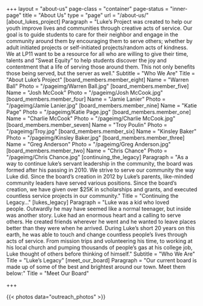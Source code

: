 +++
layout = "about-us"
page-class = "container"
page-status = "inner-page"
title = "About Us"
type = "page"
url = "/about-us/"
[about_lukes_project]
Paragraph = "Luke’s Project was created to help our youth improve lives and communities through creative acts of service. Our goal is to guide students to care for their neighbor and engage in the community around them by encouraging them to serve others; whether by adult initiated projects or self-initiated projects/random acts of kindness. We at LP11 want to be a resource for all who are willing to give their time, talents and “Sweat Equity” to help students discover the joy and contentment that a life of serving those around them. This not only benefits those being served, but the server as well."
Subtitle = "Who We Are"
Title = "About Luke’s Project"
[board_members.member_eight]
Name = "Warren Ball"
Photo = "/pageimg/Warren Ball.jpg"
[board_members.member_five]
Name = "Josh McCook"
Photo = "/pageimg/Josh McCook.jpg"
[board_members.member_four]
Name = "Jamie Lanier"
Photo = "/pageimg/Jamie Lanier.jpg"
[board_members.member_nine]
Name = "Katie Page"
Photo = "/pageimg/Katie Page.jpg"
[board_members.member_one]
Name = "Charlie McCook"
Photo = "/pageimg/Charlie McCook.jpg"
[board_members.member_seven]
Name = "Troy Poulin"
Photo = "/pageimg/Troy.jpg"
[board_members.member_six]
Name = "Kinsley Baker"
Photo = "/pageimg/Kinsley Baker.jpg"
[board_members.member_three]
Name = "Greg Anderson"
Photo = "/pageimg/Greg Anderson.jpg"
[board_members.member_two]
Name = "Chris Chance"
Photo = "/pageimg/Chris Chance.jpg"
[continuing_the_legacy]
Paragraph = "As a way to continue luke’s servant leadership in the community, the board was formed after his passing in 2010. We strive to serve our community the way Luke did. Since the board’s creation in 2012 by Luke’s parents, like-minded community leaders have served various positions. Since the board’s creation, we have given over $25K in scholarships and grants, and executed countless service projects in our community."
Title = "Continuing the Legacy…"
[lukes_legacy]
Paragraph = "Luke was a kid who loved people. Outwardly he may have seemed like a normal teenager, but inside was another story. Luke had an enormous heart and a calling to serve others. He created friends wherever he went and he wanted to leave places better than they were when he arrived. During Luke’s short 20 years on this earth, he was able to touch and change countless people’s lives through acts of service. From mission trips and volunteering his time, to working at his local church and pumping thousands of people’s gas at his college job, Luke thought of others before thinking of himself."
Subtitle = "Who We Are"
Title = "Luke’s Legacy"
[meet_our_board]
Paragraph = "Our current board is made up of some of the best and brightest around our town. Meet them below:"
Title = "Meet Our Board"

+++
<div class='w-full slider slider-collection'>
  {{< photos data="outreach_photos" >}}
</div>